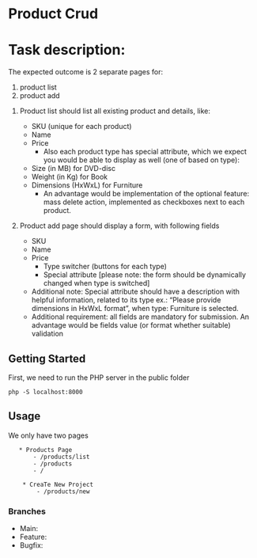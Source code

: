 # Product Crud

# Task description:
The expected outcome is 2 separate pages for:
1) product list
2) product add
1. Product list should list all existing product and details, like:
   * SKU (unique for each product)
   * Name
   * Price
     - Also each product type has special attribute, which we expect you would be able to
   display as well (one of based on type):
   * Size (in MB) for DVD-disc
   * Weight (in Kg) for Book
   * Dimensions (HxWxL) for Furniture
     - An advantage would be implementation of the optional feature: mass delete action,
     implemented as checkboxes next to each product.

2. Product add page should display a form, with following fields
      * SKU
      * Name
      * Price
        * Type switcher (buttons for each type)
        * Special attribute [please note: the form should be dynamically changed when
        type is switched]
 
      - Additional note: Special attribute should have a description with helpful information,
      related to its type ex.: “Please provide dimensions in HxWxL format”, when type: Furniture is
      selected. 
      - Additional requirement: all fields are mandatory for submission.
      An advantage would be fields value (or format whether suitable) validation

## Getting Started

First, we need to run the PHP server in the public folder

```
php -S localhost:8000
```

## Usage

We only have two pages

```
   * Products Page
       - /products/list
       - /products
       - /
    
    * CreaTe New Project
        - /products/new
```
### Branches

* Main:
* Feature:
* Bugfix:
